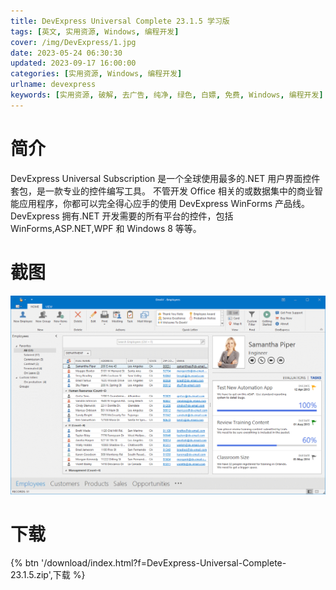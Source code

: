 ```yaml
---
title: DevExpress Universal Complete 23.1.5 学习版
tags: [英文, 实用资源, Windows, 编程开发]
cover: /img/DevExpress/1.jpg
date: 2023-05-24 06:30:30
updated: 2023-09-17 16:00:00
categories: [实用资源, Windows, 编程开发]
urlname: devexpress
keywords: [实用资源, 破解, 去广告, 纯净, 绿色, 白嫖, 免费, Windows, 编程开发]
---
```


# 简介

DevExpress Universal Subscription 是一个全球使用最多的.NET 用户界面控件套包，是一款专业的控件编写工具。 不管开发 Office 相关的或数据集中的商业智能应用程序，你都可以完全得心应手的使用 DevExpress WinForms 产品线。 DevExpress 拥有.NET 开发需要的所有平台的控件，包括 WinForms,ASP.NET,WPF 和 Windows 8 等等。

# 截图

![](/img/DevExpress/2.png)

# 下载

{% btn '/download/index.html?f=DevExpress-Universal-Complete-23.1.5.zip',下载 %}
